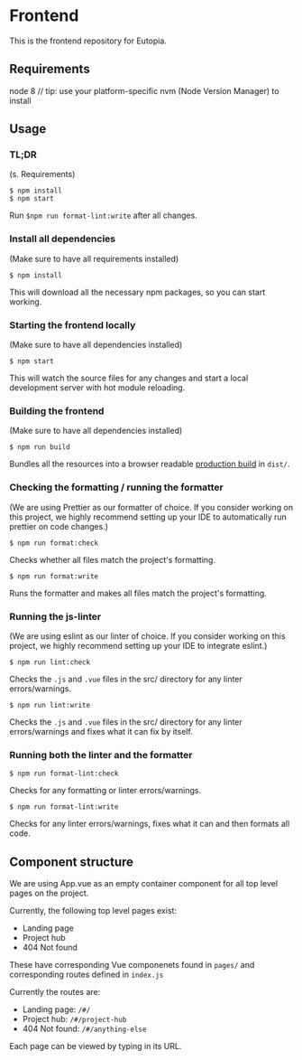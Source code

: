 # Frontend

This is the frontend repository for Eutopia.

## Requirements

node 8 // tip: use your platform-specific nvm (Node Version Manager) to install

## Usage

### TL;DR

(s. Requirements)

```
$ npm install
$ npm start
```

Run `$npm run format-lint:write` after all changes.

### Install all dependencies

(Make sure to have all requirements installed)

```
$ npm install
```

This will download all the necessary npm packages, so you can start working.

### Starting the frontend locally

(Make sure to have all dependencies installed)

```
$ npm start
```

This will watch the source files for any changes and start a local development server with hot module reloading.

### Building the frontend

(Make sure to have all dependencies installed)

```
$ npm run build
```

Bundles all the resources into a browser readable [production build](https://parceljs.org/production.html) in `dist/`.

### Checking the formatting / running the formatter

(We are using Prettier as our formatter of choice. If you consider working on this project, we highly recommend setting up your IDE to automatically run prettier on code changes.)

```
$ npm run format:check
```

Checks whether all files match the project's formatting.

```
$ npm run format:write
```

Runs the formatter and makes all files match the project's formatting.

### Running the js-linter

(We are using eslint as our linter of choice. If you consider working on this project, we highly recommend setting up your IDE to integrate eslint.)

```
$ npm run lint:check
```

Checks the `.js` and `.vue` files in the src/ directory for any linter errors/warnings.

```
$ npm run lint:write
```

Checks the `.js` and `.vue` files in the src/ directory for any linter errors/warnings and fixes what it can fix by itself.

### Running both the linter and the formatter

```
$ npm run format-lint:check
```

Checks for any formatting or linter errors/warnings.

```
$ npm run format-lint:write
```

Checks for any linter errors/warnings, fixes what it can and then formats all code.

## Component structure

We are using App.vue as an empty container component for all top level pages on the project.

Currently, the following top level pages exist:

- Landing page
- Project hub
- 404 Not found

These have corresponding Vue componenets found in `pages/` and corresponding routes defined in `index.js`

Currently the routes are:

- Landing page: `/#/`
- Project hub: `/#/project-hub`
- 404 Not found: `/#/anything-else`

Each page can be viewed by typing in its URL.
